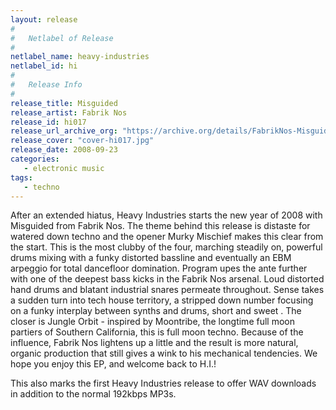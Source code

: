 ```yaml
---
layout: release
#
#   Netlabel of Release
#
netlabel_name: heavy-industries
netlabel_id: hi
#
#   Release Info
#
release_title: Misguided
release_artist: Fabrik Nos
release_id: hi017
release_url_archive_org: "https://archive.org/details/FabrikNos-Misguidedhi017"
release_cover: "cover-hi017.jpg"
release_date: 2008-09-23
categories:
   - electronic music
tags:
   - techno
---
```

After an extended hiatus, Heavy Industries starts the new year of 2008 with Misguided from Fabrik Nos. The theme behind this release is distaste for watered down techno and the opener Murky Mischief makes this clear from the start. This is the most clubby of the four, marching steadily on, powerful drums mixing with a funky distorted bassline and eventually an EBM arpeggio for total dancefloor domination. Program upes the ante further with one of the deepest bass kicks in the Fabrik Nos arsenal. Loud distorted hand drums and blatant industrial snares permeate throughout. Sense takes a sudden turn into tech house territory, a stripped down number focusing on a funky interplay between synths and drums, short and sweet . The closer is Jungle Orbit - inspired by Moontribe, the longtime full moon partiers of Southern California, this is full moon techno. Because of the influence, Fabrik Nos lightens up a little and the result is more natural, organic production that still gives a wink to his mechanical tendencies. We hope you enjoy this EP, and welcome back to H.I.!

This also marks the first Heavy Industries release to offer WAV downloads in addition to the normal 192kbps MP3s.





